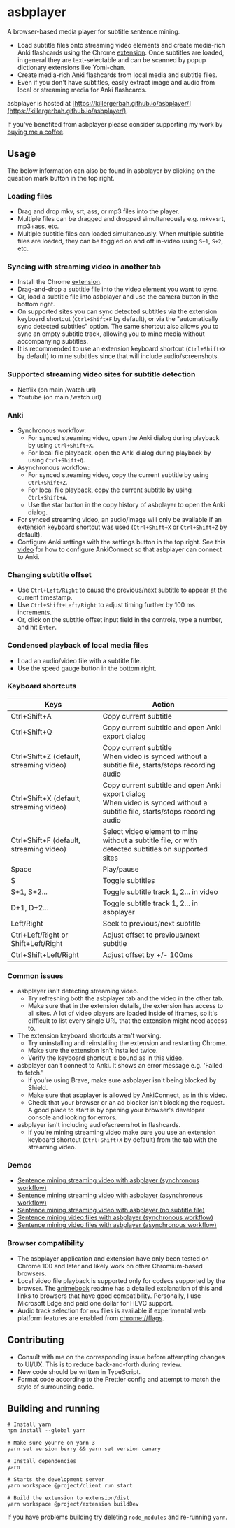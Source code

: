 # asbplayer

A browser-based media player for subtitle sentence mining.

- Load subtitle files onto streaming video elements and create media-rich Anki flashcards using the Chrome [extension](https://github.com/killergerbah/asbplayer/releases/latest).
  Once subtitles are loaded, in general they are text-selectable and can be scanned by popup dictionary extensions like Yomi-chan.
- Create media-rich Anki flashcards from local media and subtitle files.
- Even if you don't have subtitles, easily extract image and audio from local or streaming media for Anki flashcards.

asbplayer is hosted at [https://killergerbah.github.io/asbplayer/](https://killergerbah.github.io/asbplayer/).

If you've benefited from asbplayer please consider supporting my work by [buying me a coffee](https://github.com/sponsors/killergerbah?frequency=one-time).

## Usage
The below information can also be found in asbplayer by clicking on the question mark button in the top right.

### Loading files
- Drag and drop mkv, srt, ass, or mp3 files into the player.
- Multiple files can be dragged and dropped simultaneously e.g. mkv+srt, mp3+ass, etc.
- Multiple subtitle files can loaded simultaneously. When multiple subtitle files are loaded, they can be toggled on and off in-video using `S+1`, `S+2`, etc.

### Syncing with streaming video in another tab
- Install the Chrome [extension](https://github.com/killergerbah/asbplayer/releases/latest).
- Drag-and-drop a subtitle file into the video element you want to sync.
- Or, load a subtitle file into asbplayer and use the camera button in the bottom right.
- On supported sites you can sync detected subtitles via the extension keyboard shortcut (`Ctrl+Shift+F` by default), or via the "automatically sync detected subtitles" option. The same shortcut also allows you to sync an empty subtitle track, allowing you to mine media without accompanying subtitles.
- It is recommended to use an extension keyboard shortcut (`Ctrl+Shift+X` by default) to mine subtitles since that will include audio/screenshots.

### Supported streaming video sites for subtitle detection
- Netflix (on main /watch url)
- Youtube (on main /watch url)

### Anki
- Synchronous workflow:
    - For synced streaming video, open the Anki dialog during playback by using `Ctrl+Shift+X`.
    - For local file playback, open the Anki dialog during playback by using `Ctrl+Shift+Q`.
- Asynchronous workflow:
    - For synced streaming video, copy the current subtitle by using `Ctrl+Shift+Z`.
    - For local file playback, copy the current subtitle by using `Ctrl+Shift+A`.
    - Use the star button in the copy history of asbplayer to open the Anki dialog.
- For synced streaming video, an audio/image will only be available if an extension keyboard shortcut was used (`Ctrl+Shift+X` or `Ctrl+Shift+Z` by default).
- Configure Anki settings with the settings button in the top right. See this [video](https://youtu.be/Mv7fEVb6PHo?t=44) for how to configure AnkiConnect so that asbplayer can connect to Anki.

### Changing subtitle offset
- Use `Ctrl+Left/Right` to cause the previous/next subtitle to appear at the current timestamp.
- Use `Ctrl+Shift+Left/Right` to adjust timing further by 100 ms increments.
- Or, click on the subtitle offset input field in the controls, type a number, and hit `Enter`.

### Condensed playback of local media files
- Load an audio/video file with a subtitle file.
- Use the speed gauge button in the bottom right.

### Keyboard shortcuts
|Keys        | Action              |
|------------|---------------------|
|Ctrl+Shift+A|Copy current subtitle|
|Ctrl+Shift+Q|Copy current subtitle and open Anki export dialog|
|Ctrl+Shift+Z (default, streaming video)|Copy current subtitle<br>When video is synced without a subtitle file, starts/stops recording audio|
|Ctrl+Shift+X (default, streaming video)|Copy current subtitle and open Anki export dialog<br>When video is synced without a subtitle file, starts/stops recording audio|
|Ctrl+Shift+F (default, streaming video)|Select video element to mine without a subtitle file, or with detected subtitles on supported sites|      
|Space|Play/pause|
|S|Toggle subtitles|
|S+1, S+2...|Toggle subtitle track 1, 2... in video|
|D+1, D+2...|Toggle subtitle track 1, 2... in asbplayer|
|Left/Right|Seek to previous/next subtitle|
|Ctrl+Left/Right or Shift+Left/Right|Adjust offset to previous/next subtitle
|Ctrl+Shift+Left/Right|Adjust offset by +/- 100ms|

### Common issues
- asbplayer isn't detecting streaming video.
    - Try refreshing both the asbplayer tab and the video in the other tab.
    - Make sure that in the extension details, the extension has access to all sites.
      A lot of video players are loaded inside of iframes, so it's difficult to
      list every single URL that the extension might need access to.
- The extension keyboard shortcuts aren't working.
    - Try uninstalling and reinstalling the extension and restarting Chrome.
    - Make sure the extension isn't installed twice.
    - Verify the keyboard shortcut is bound as in this [video](https://youtu.be/wYWbgovfNlI).
- asbplayer can't connect to Anki. It shows an error message e.g. 'Failed to fetch.'
    - If you're using Brave, make sure asbplayer isn't being blocked by Shield.
    - Make sure that asbplayer is allowed by AnkiConnect, as in this [video](https://youtu.be/Mv7fEVb6PHo?t=44).
    - Check that your browser or an ad blocker isn't blocking the request. A good place to start is by opening your browser's developer console and looking for errors.
- asbplayer isn't including audio/screenshot in flashcards.
    - If you're mining streaming video make sure you use an extension keyboard shortcut (`Ctrl+Shift+X` by default) from the tab with the streaming video.
### Demos

- [Sentence mining streaming video with asbplayer (synchronous workflow)](https://www.youtube.com/watch?v=W9Lf3C7sRzc)
- [Sentence mining streaming video with asbplayer (asynchronous workflow)](https://www.youtube.com/watch?v=kJXVVixD8H8)
- [Sentence mining streaming video with asbplayer (no subtitle file)](https://www.youtube.com/watch?v=sgrJF99WX-Q)
- [Sentence mining video files with asbplayer (synchronous workflow)](https://www.youtube.com/watch?v=J3E82spYqIk)
- [Sentence mining video files with asbplayer (asynchronous workflow)](https://www.youtube.com/watch?v=HsrrpnfM4pI)

### Browser compatibility

- The asbplayer application and extension have only been tested on Chrome 100 and later and likely work on other Chromium-based browsers.
- Local video file playback is supported only for codecs supported by the browser. The [animebook](https://github.com/animebook/animebook.github.io#video-format-support) readme has a detailed explanation of this and links
  to browsers that have good compatibility. Personally, I use Microsoft Edge and paid one dollar for HEVC support.
- Audio track selection for `mkv` files is available if experimental web platform features are enabled from [chrome://flags](chrome://flags).

## Contributing

- Consult with me on the corresponding issue before attempting changes to UI/UX. This is to reduce back-and-forth during review.
- New code should be written in TypeScript. 
- Format code according to the Prettier config and attempt to match the style of surrounding code.

## Building and running
```
# Install yarn
npm install --global yarn

# Make sure you're on yarn 3
yarn set version berry && yarn set version canary 

# Install dependencies
yarn

# Starts the development server
yarn workspace @project/client run start 

# Build the extension to extension/dist
yarn workspace @project/extension buildDev 
```

If you have problems building try deleting `node_modules` and re-running `yarn`.
